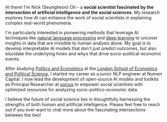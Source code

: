 Hi there! I'm Nick (Seungheon) Oh - a **social scientist fascinated by the intersection of artificial intelligence and the social sciences**. My research explores how AI can enhance the work of social scientists in explaining complex real-world phenomena.

I'm particularly interested in pioneering methods that leverage AI techniques like [natural language processing](https://en.wikipedia.org/wiki/Natural_language_processing) and [deep learning](https://en.wikipedia.org/wiki/Deep_learning) to uncover insights in data that are invisible to human analysis alone. My goal is to develop interpretable AI models that don't just predict outcomes, but also elucidate the underlying _hows_ and _whys_ that drive socio-political-economic events.

After studying [Politics and Economics](https://www.lse.ac.uk/study-at-lse/undergraduate/degree-programmes-2024/bsc-politics-and-economics) at the [London School of Economics and Political Science](https://www.lse.ac.uk/), I started my career as a junior NLP engineer at Numen Capital. I now lead the development of open-source AI models and toolkits as Principal Researcher at [socius](https://www.socius.org/) to empower social scientists with optimized resources for analyzing socio-politico-economic data.

I believe the future of social science lies in thoughtfully harnessing the strengths of both human and artificial intelligence. Please feel free to reach out if you ever want to chat more about the fascinating intersections between the two!